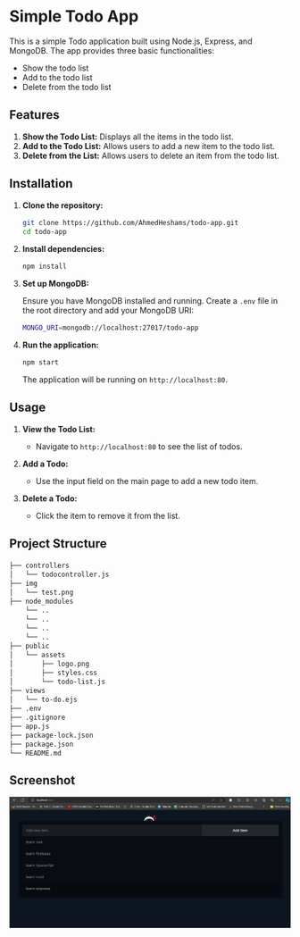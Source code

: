 # Simple Todo App

This is a simple Todo application built using Node.js, Express, and MongoDB. The app provides three basic functionalities:
- Show the todo list
- Add to the todo list
- Delete from the todo list

## Features

1. **Show the Todo List:** Displays all the items in the todo list.
2. **Add to the Todo List:** Allows users to add a new item to the todo list.
3. **Delete from the List:** Allows users to delete an item from the todo list.

## Installation

1. **Clone the repository:**

    ```bash
    git clone https://github.com/AhmedHeshams/todo-app.git
    cd todo-app
    ```

2. **Install dependencies:**

    ```bash
    npm install
    ```

3. **Set up MongoDB:**

    Ensure you have MongoDB installed and running. Create a `.env` file in the root directory and add your MongoDB URI:

    ```bash
    MONGO_URI=mongodb://localhost:27017/todo-app
    ```

4. **Run the application:**

    ```bash
    npm start
    ```

    The application will be running on `http://localhost:80`.

## Usage

1. **View the Todo List:**
   - Navigate to `http://localhost:80` to see the list of todos.

2. **Add a Todo:**
   - Use the input field on the main page to add a new todo item.

3. **Delete a Todo:**
   - Click the item to remove it from the list.

## Project Structure

```
├── controllers
│   └── todocontroller.js
├── img
│   └── test.png
├── node_modules
    └── ..
    └── ..
    └── ..
    └── ..
├── public
│   └── assets
│       ├── logo.png
│       ├── styles.css
│       └── todo-list.js
├── views
│   └── to-do.ejs
├── .env
├── .gitignore
├── app.js
├── package-lock.json
├── package.json
└── README.md

```

## Screenshot

![Todo App](img/test.png)


